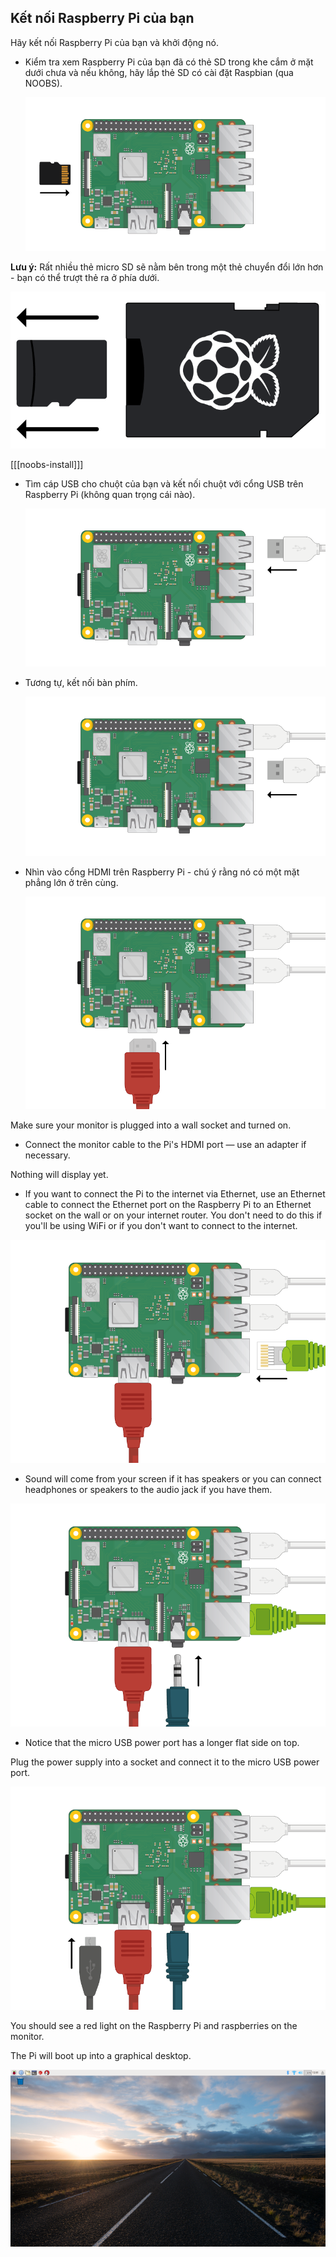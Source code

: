 ## Kết nối Raspberry Pi của bạn

Hãy kết nối Raspberry Pi của bạn và khởi động nó.

+ Kiểm tra xem Raspberry Pi của bạn đã có thẻ SD trong khe cắm ở mặt dưới chưa và nếu không, hãy lắp thẻ SD có cài đặt Raspbian (qua NOOBS).
    
    ![screenshot](images/pi-sd.png)

**Lưu ý:** Rất nhiều thẻ micro SD sẽ nằm bên trong một thẻ chuyển đổi lớn hơn - bạn có thể trượt thẻ ra ở phía dưới.

![sd card holder](images/sd-card-holder.png)

[[[noobs-install]]]

+ Tìm cáp USB cho chuột của bạn và kết nối chuột với cổng USB trên Raspberry Pi (không quan trọng cái nào).
    
    ![screenshot](images/pi-mouse.png)

+ Tương tự, kết nối bàn phím.
    
    ![screenshot](images/pi-keyboard.png)

+ Nhìn vào cổng HDMI trên Raspberry Pi - chú ý rằng nó có một mặt phẳng lớn ở trên cùng.
    
    ![screenshot](images/pi-hdmi.png)

Make sure your monitor is plugged into a wall socket and turned on.

+ Connect the monitor cable to the Pi's HDMI port — use an adapter if necessary.

Nothing will display yet.

+ If you want to connect the Pi to the internet via Ethernet, use an Ethernet cable to connect the Ethernet port on the Raspberry Pi to an Ethernet socket on the wall or on your internet router. You don't need to do this if you'll be using WiFi or if you don't want to connect to the internet.

![ethernet](images/pi-ethernet.png)

+ Sound will come from your screen if it has speakers or you can connect headphones or speakers to the audio jack if you have them.

![headphones](images/pi-headphones.png)

+ Notice that the micro USB power port has a longer flat side on top.

Plug the power supply into a socket and connect it to the micro USB power port.

![screenshot](images/pi-power.png)

You should see a red light on the Raspberry Pi and raspberries on the monitor.

The Pi will boot up into a graphical desktop.

![screenshot](images/pi-desktop.png)